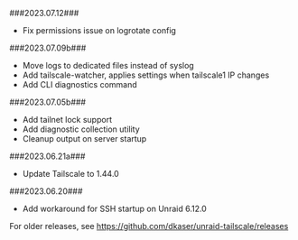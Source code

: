 ###2023.07.12###
- Fix permissions issue on logrotate config

###2023.07.09b###
- Move logs to dedicated files instead of syslog
- Add tailscale-watcher, applies settings when tailscale1 IP changes
- Add CLI diagnostics command

###2023.07.05b###
- Add tailnet lock support
- Add diagnostic collection utility
- Cleanup output on server startup

###2023.06.21a###
- Update Tailscale to 1.44.0

###2023.06.20###
- Add workaround for SSH startup on Unraid 6.12.0

For older releases, see https://github.com/dkaser/unraid-tailscale/releases